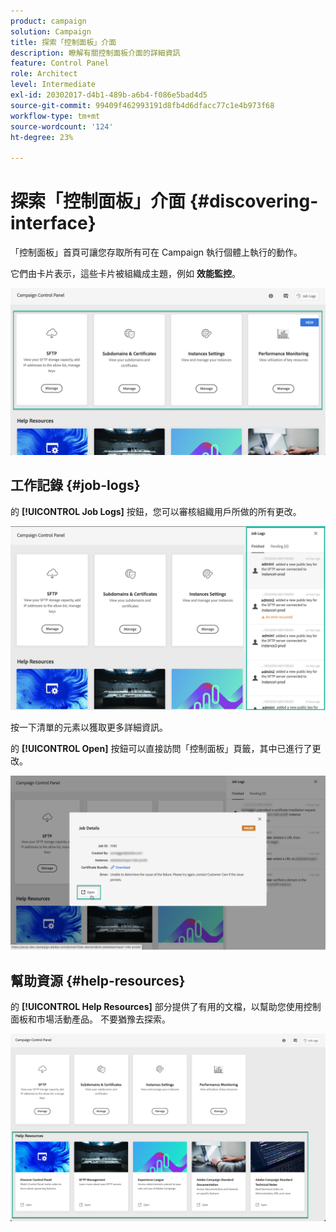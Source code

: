 ```yaml
---
product: campaign
solution: Campaign
title: 探索「控制面板」介面
description: 瞭解有關控制面板介面的詳細資訊
feature: Control Panel
role: Architect
level: Intermediate
exl-id: 20302017-d4b1-489b-a6b4-f086e5bad4d5
source-git-commit: 99409f462993191d8fb4d6dfacc77c1e4b973f68
workflow-type: tm+mt
source-wordcount: '124'
ht-degree: 23%

---
```


# 探索「控制面板」介面 {#discovering-interface}

「控制面板」首頁可讓您存取所有可在 Campaign 執行個體上執行的動作。

它們由卡片表示，這些卡片被組織成主題，例如 **效能監控**。

<!--With upcoming Campaign releases, more topics and cards will be made available.-->

![](assets/control_panel_interface.png)

## 工作記錄 {#job-logs}

的 **[!UICONTROL Job Logs]** 按鈕，您可以審核組織用戶所做的所有更改。

![](assets/control_panel_interface2.png)

按一下清單的元素以獲取更多詳細資訊。

的 **[!UICONTROL Open]** 按鈕可以直接訪問「控制面板」頁籤，其中已進行了更改。

![](assets/control_panel_logdetails.png)

## 幫助資源 {#help-resources}

的 **[!UICONTROL Help Resources]** 部分提供了有用的文檔，以幫助您使用控制面板和市場活動產品。 不要猶豫去探索。

![](assets/helpresources.png)
